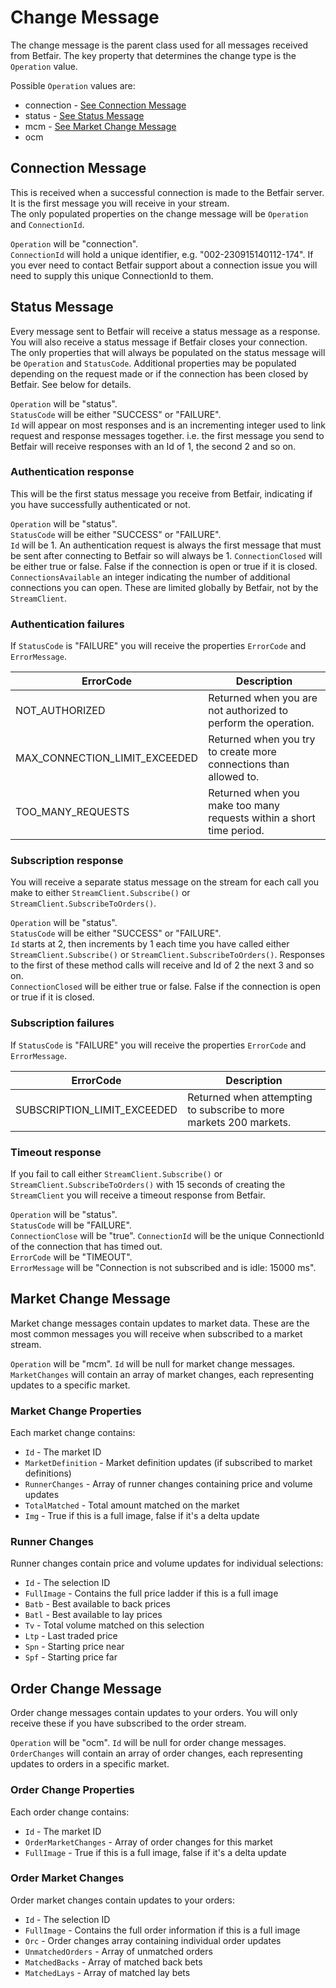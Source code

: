 # Change Message
The change message is the parent class used for all messages received from Betfair. The key property that determines the change type is the ```Operation``` value.  

Possible ```Operation``` values are:
- connection - [See Connection Message](#connection-message)
- status - [See Status Message](#status-message)
- mcm - [See Market Change Message](#market-change-message)
- ocm

 ## Connection Message
This is received when a successful connection is made to the Betfair server. It is the first message you will receive in your stream.  
The only populated properties on the change message will be ```Operation``` and ```ConnectionId```.  

```Operation``` will be "connection".  
```ConnectionId``` will hold a unique identifier, e.g. "002-230915140112-174". If you ever need to contact Betfair support about a connection issue you will need to supply this unique ConnectionId to them.

## Status Message
Every message sent to Betfair will receive a status message as a response. You will also receive a status message if Betfair closes your connection.  
The only properties that will always be populated on the status message will be ```Operation``` and ```StatusCode```.  Additional properties may be populated depending on the request made or if the connection has been closed by Betfair. See below for details.

```Operation``` will be "status".  
```StatusCode``` will be either "SUCCESS" or "FAILURE".  
```Id``` will appear on most responses and is an incrementing integer used to link request and response messages together. i.e. the first message you send to Betfair will receive responses with an Id of 1, the second 2 and so on.

### Authentication response
This will be the first status message you receive from Betfair, indicating if you have successfully authenticated or not.

```Operation``` will be "status".  
```StatusCode``` will be either "SUCCESS" or "FAILURE".  
```Id``` will be 1. An authentication request is always the first message that must be sent after connecting to Betfair so will always be 1.
```ConnectionClosed``` will be either true or false. False if the connection is open or true if it is closed.  
```ConnectionsAvailable``` an integer indicating the number of additional connections you can open. These are limited globally by Betfair, not by the ```StreamClient```.

### Authentication failures
If ```StatusCode``` is "FAILURE" you will receive the properties ```ErrorCode``` and ```ErrorMessage```.  

ErrorCode                     | Description
---------                     | -----------
NOT_AUTHORIZED                | Returned when you are not authorized to perform the operation.
MAX_CONNECTION_LIMIT_EXCEEDED | Returned when you try to create more connections than allowed to.
TOO_MANY_REQUESTS             | Returned when you make too many requests within a short time period.

### Subscription response 
You will receive a separate status message on the stream for each call you make to either ```StreamClient.Subscribe()``` or ```StreamClient.SubscribeToOrders()```.  

```Operation``` will be "status".  
```StatusCode``` will be either "SUCCESS" or "FAILURE".  
```Id``` starts at 2, then increments by 1 each time you have called either ```StreamClient.Subscribe()``` or ```StreamClient.SubscribeToOrders()```. Responses to the first of these method calls will receive and Id of 2 the next 3 and so on.  
```ConnectionClosed``` will be either true or false. False if the connection is open or true if it is closed.  

### Subscription failures
If ```StatusCode``` is "FAILURE" you will receive the properties ```ErrorCode``` and ```ErrorMessage```.  

ErrorCode                   | Description
---------                   | -----------
SUBSCRIPTION_LIMIT_EXCEEDED | Returned when attempting to subscribe to more markets 200 markets.

### Timeout response
If you fail to call either ```StreamClient.Subscribe()``` or ```StreamClient.SubscribeToOrders()``` with 15 seconds of creating the ```StreamClient``` you will receive a timeout response from Betfair.  

```Operation``` will be "status".  
```StatusCode``` will be "FAILURE".  
```ConnectionClose``` will be "true".
```ConnectionId``` will be the unique ConnectionId of the connection that has timed out.  
```ErrorCode``` will be "TIMEOUT".  
```ErrorMessage``` will be "Connection is not subscribed and is idle: 15000 ms".

## Market Change Message
Market change messages contain updates to market data. These are the most common messages you will receive when subscribed to a market stream.

```Operation``` will be "mcm".
```Id``` will be null for market change messages.
```MarketChanges``` will contain an array of market changes, each representing updates to a specific market.

### Market Change Properties
Each market change contains:
- ```Id``` - The market ID
- ```MarketDefinition``` - Market definition updates (if subscribed to market definitions)
- ```RunnerChanges``` - Array of runner changes containing price and volume updates
- ```TotalMatched``` - Total amount matched on the market
- ```Img``` - True if this is a full image, false if it's a delta update

### Runner Changes
Runner changes contain price and volume updates for individual selections:
- ```Id``` - The selection ID
- ```FullImage``` - Contains the full price ladder if this is a full image
- ```Batb``` - Best available to back prices
- ```Batl``` - Best available to lay prices
- ```Tv``` - Total volume matched on this selection
- ```Ltp``` - Last traded price
- ```Spn``` - Starting price near
- ```Spf``` - Starting price far

## Order Change Message
Order change messages contain updates to your orders. You will only receive these if you have subscribed to the order stream.

```Operation``` will be "ocm".
```Id``` will be null for order change messages.
```OrderChanges``` will contain an array of order changes, each representing updates to orders in a specific market.

### Order Change Properties
Each order change contains:
- ```Id``` - The market ID
- ```OrderMarketChanges``` - Array of order changes for this market
- ```FullImage``` - True if this is a full image, false if it's a delta update

### Order Market Changes
Order market changes contain updates to your orders:
- ```Id``` - The selection ID
- ```FullImage``` - Contains the full order information if this is a full image
- ```Orc``` - Order changes array containing individual order updates
- ```UnmatchedOrders``` - Array of unmatched orders
- ```MatchedBacks``` - Array of matched back bets
- ```MatchedLays``` - Array of matched lay bets